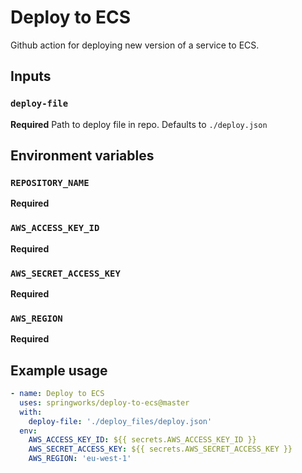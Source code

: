 # Deploy to ECS

Github action for deploying new version of a service to ECS.

## Inputs

### `deploy-file`

**Required** Path to deploy file in repo. Defaults to `./deploy.json`

## Environment variables

### `REPOSITORY_NAME`

**Required**

### `AWS_ACCESS_KEY_ID`

**Required**

### `AWS_SECRET_ACCESS_KEY`

**Required**

### `AWS_REGION`

**Required**

## Example usage

```yml
- name: Deploy to ECS
  uses: springworks/deploy-to-ecs@master
  with:
    deploy-file: './deploy_files/deploy.json'
  env:
    AWS_ACCESS_KEY_ID: ${{ secrets.AWS_ACCESS_KEY_ID }}
    AWS_SECRET_ACCESS_KEY: ${{ secrets.AWS_SECRET_ACCESS_KEY }}
    AWS_REGION: 'eu-west-1'
```
